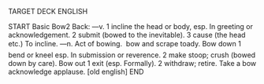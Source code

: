 TARGET DECK
ENGLISH

START
Basic
Bow2
Back: —v. 1 incline the head or body, esp. In greeting or acknowledgement. 2 submit (bowed to the inevitable). 3 cause (the head etc.) To incline. —n. Act of bowing.  bow and scrape toady. Bow down 1 bend or kneel esp. In submission or reverence. 2 make stoop; crush (bowed down by care). Bow out 1 exit (esp. Formally). 2 withdraw; retire. Take a bow acknowledge applause. [old english]
END

